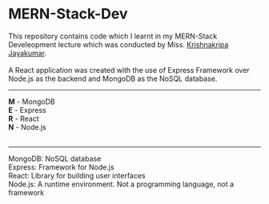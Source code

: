 # MERN-Stack-Dev

This repository contains code which I learnt in my MERN-Stack Develeopment lecture which was conducted by Miss. [Krishnakripa Jayakumar](https://www.linkedin.com/in/kripajayakumar/).<br/><br/>
A React application was created with the use of Express Framework over Node.js as the backend and MongoDB as the NoSQL database.

---
**M** - MongoDB<br/>
**E** - Express<br/>
**R** - React<br/>
**N** - Node.js<br/><br/>

---
MongoDB: NoSQL database<br/>
Express: Framework for Node.js<br/>
React: Library for building user interfaces<br/>
Node.js: A runtime environment. Not a programming language, not a framework
